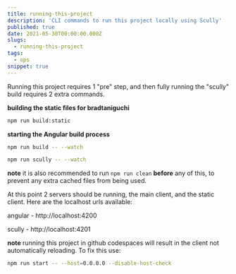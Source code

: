 ```yaml
---
title: running-this-project
description: 'CLI commands to run this project locally using Scully'
published: true
date: 2021-05-30T00:00:00.000Z
slugs:
  - running-this-project
tags:
  - ops
snippet: true
---
```


Running this project requires 1 "pre" step, and then fully running the "scully" build requires 2 extra commands.

**building the static files for bradtaniguchi**

```bash
npm run build:static
```

**starting the Angular build process**

```bash
npm run build -- --watch
```

```bash
npm run scully -- --watch
```

**note** it is also recommended to run `npm run clean` **before** any of this, to prevent any extra cached files from being used.

At this point 2 servers should be running, the main client, and the static client. Here are the localhost urls available:

angular - http://localhost:4200

scully - http://localhost:4201

**note** running this project in github codespaces will result in the client not automatically reloading. To fix this use:

```bash
npm run start -- --host=0.0.0.0 --disable-host-check
```
